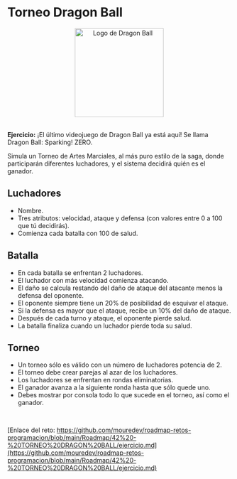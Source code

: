 # Torneo Dragon Ball

<div align="center">
    <img src="https://static0.thegamerimages.com/wordpress/wp-content/uploads/sharedimages/2024/06/dragon-ball-sparking-zero-cover-art.jpg" alt="Logo de Dragon Ball" width="200" />
</div>

<br>

**Ejercicio:**
¡El último videojuego de Dragon Ball ya está aquí!
Se llama Dragon Ball: Sparking! ZERO.

Simula un Torneo de Artes Marciales, al más puro estilo de la saga, donde participarán diferentes luchadores, y el sistema decidirá quién es el ganador.

## Luchadores
- Nombre.
- Tres atributos: velocidad, ataque y defensa (con valores entre 0 a 100 que tú decidirás).
- Comienza cada batalla con 100 de salud.

## Batalla
- En cada batalla se enfrentan 2 luchadores.
- El luchador con más velocidad comienza atacando.
- El daño se calcula restando del daño de ataque del atacante menos la defensa del oponente.
- El oponente siempre tiene un 20% de posibilidad de esquivar el ataque.
- Si la defensa es mayor que el ataque, recibe un 10% del daño de ataque.
- Después de cada turno y ataque, el oponente pierde salud.
- La batalla finaliza cuando un luchador pierde toda su salud.

## Torneo
- Un torneo sólo es válido con un número de luchadores potencia de 2.
- El torneo debe crear parejas al azar de los luchadores.
- Los luchadores se enfrentan en rondas eliminatorias.
- El ganador avanza a la siguiente ronda hasta que sólo quede uno.
- Debes mostrar por consola todo lo que sucede en el torneo, así como el ganador.

<br>

[Enlace del reto: https://github.com/mouredev/roadmap-retos-programacion/blob/main/Roadmap/42%20-%20TORNEO%20DRAGON%20BALL/ejercicio.md](https://github.com/mouredev/roadmap-retos-programacion/blob/main/Roadmap/42%20-%20TORNEO%20DRAGON%20BALL/ejercicio.md)


